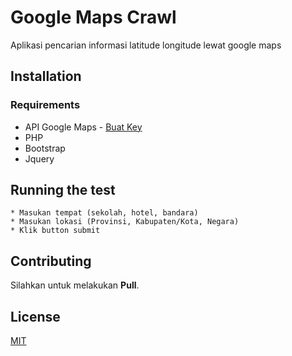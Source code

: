 # Google Maps Crawl
Aplikasi pencarian informasi latitude longitude lewat google maps

## Installation

### Requirements
* API Google Maps - [Buat Key](https://developers.google.com/maps/documentation/embed/get-api-key)
* PHP
* Bootstrap
* Jquery

## Running the test

```
* Masukan tempat (sekolah, hotel, bandara)
* Masukan lokasi (Provinsi, Kabupaten/Kota, Negara)
* Klik button submit
```

## Contributing
Silahkan untuk melakukan **Pull**.

## License
[MIT](https://choosealicense.com/licenses/mit/)
